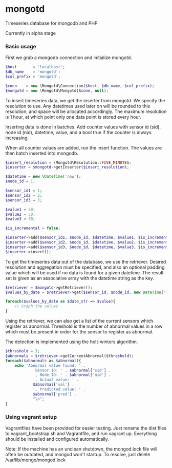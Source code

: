 mongotd
=======

Timeseries database for mongodb and PHP

Currently in alpha stage

### Basic usage

First we grab a mongodb connection and initialize mongotd.
````php
$host       = 'localhost';
$db_name    = 'mongotd';
$col_prefix = 'mongotd';

$conn    = new \Mongotd\Connection($host, $db_name, $col_prefix);
$mongotd = new \Mongotd\Mongotd($conn, null);
````

To insert timeseries data, we get the inserter from mongotd. We specify
the resolution to use. Any datetimes used later on will be rounded to
this resolution, and space will be allocated accordingly. The maximum
resolution is 1 hour, at which point only one data point is stored every hour.

Inserting data is done in batches. Add counter values
with sensor id (sid), node id (nid), datetime, value,
and a bool true if the counter is always increasing.

When all counter values are added, run the insert function.
The values are then batch inserted into mongodb.
````php
$insert_resolution = \Mongotd\Resolution::FIVE_MINUTES;
$inserter = $mongotd->getInserter($insert_resolution);

$datetime = new \DateTime('now');
$node_id = 1;

$sensor_id1 = 1;
$sensor_id2 = 2;
$sensor_id3 = 3;

$value1 = 50;
$value2 = 50;
$value3 = 50;

$is_incremental = false;

$inserter->add($sensor_id1, $node_id, $datetime, $value1, $is_incremental);
$inserter->add($sensor_id2, $node_id, $datetime, $value2, $is_incremental);
$inserter->add($sensor_id3, $node_id, $datetime, $value3, $is_incremental);
$inserter->insert();
````

To get the timeseries data out of the database, we use the retriever.
Desired resolution and aggregation must be specified, and also an
optional padding value which will be used if no data is found for a given datetime.
The result set is given as an associative array with the datetime string as the key.
````php
$retriever = $mongotd->getRetriever();
$values_by_date = $retriever->get($sensor_id, $node_id, new DateTime('-1 day'), new DateTime('now'), \Mongotd\Resolution::DAY, \Mongotd\Aggregation::SUM);

foreach($values_by_date as $date_str => $value){
    // Graph the values
}
````

Using the retriever, we can also get a list of the current
sensors which register as abnormal. Threshold is the number
of abnormal values in a row which must be present in order
for the sensor to register as abnormal.

The detection is implemented using the holt-winters algorithm.
````php
$threshold = 3;
$abnormals = $retriever->getCurrentAbnormal($threshold);
foreach($abnormals as $abnormal){
    echo 'Abnormal value found: ' .
            'Sensor ID: ' . $abnormal['sid'] .
            ', Node ID: ' . $abnormal['nid'] .
            ', Actual value: ' .
            $abnormal['val'] .
            ', Predicted value: ' .
            $abnormal['pred'] .
            "\n";
}
````

### Using vagrant setup
Vagrantfiles have been provided for easier testing.
Just rename the dist files to vagrant_bootstrap.sh and Vagrantfile, and run vagrant up.
Everything should be installed and configured automatically.

Note: If the machine has an unclean shutdown, the mongod.lock file will often be outdated, and mongod won't startup.
To resolve, just delete /var/lib/mongo/mongod.lock